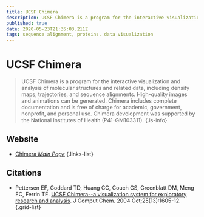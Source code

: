 ```yaml
---
title: UCSF Chimera
description: UCSF Chimera is a program for the interactive visualization and analysis of molecular structures and related data, including density maps, trajectories, and sequence alignments.
published: true
date: 2020-05-23T21:35:03.211Z
tags: sequence alignment, proteins, data visualization
---
```


# UCSF Chimera

> UCSF Chimera is a program for the interactive visualization and analysis of molecular structures and related data, including density maps, trajectories, and sequence alignments. High-quality images and animations can be generated. Chimera includes complete documentation and is free of charge for academic, government, nonprofit, and personal use. Chimera development was supported by the National Institutes of Health (P41-GM103311).
{.is-info}

 

## Website 

- [Chimera *Main Page*](http://www.cgl.ucsf.edu/chimera/)
 {.links-list}
 
## Citations

- Pettersen EF, Goddard TD, Huang CC, Couch GS, Greenblatt DM, Meng EC, Ferrin TE. [UCSF Chimera--a visualization system for exploratory research and analysis](http://www.ncbi.nlm.nih.gov/pubmed/15264254). J Comput Chem. 2004 Oct;25(13):1605-12. 
{.grid-list}

 